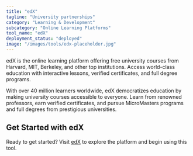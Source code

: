 ```yaml
---
title: "edX"
tagline: "University partnerships"
category: "Learning & Development"
subcategory: "Online Learning Platforms"
tool_name: "edX"
deployment_status: "deployed"
image: "/images/tools/edx-placeholder.jpg"
---
```

edX is the online learning platform offering free university courses from Harvard, MIT, Berkeley, and other top institutions. Access world-class education with interactive lessons, verified certificates, and full degree programs.

With over 40 million learners worldwide, edX democratizes education by making university courses accessible to everyone. Learn from renowned professors, earn verified certificates, and pursue MicroMasters programs and full degrees from prestigious universities.
## Get Started with edX

Ready to get started? Visit [edX](https://edx.com) to explore the platform and begin using this tool.
